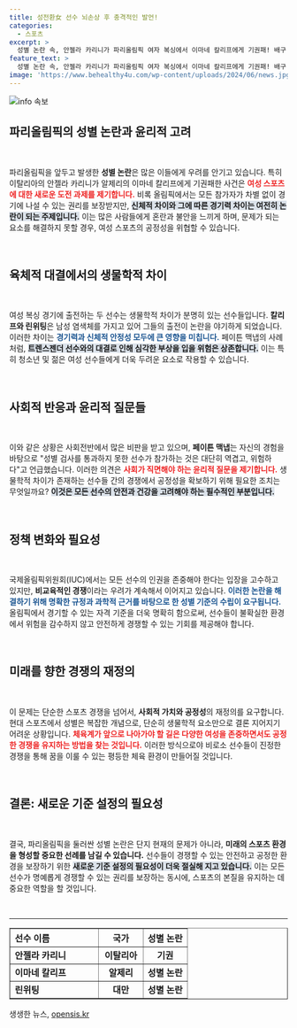 ```yaml
---
title: 성전환女 선수 뇌손상 후 충격적인 발언!
categories:
  - 스포츠
excerpt: >
  성별 논란 속, 안젤라 카리니가 파리올림픽 여자 복싱에서 이마네 칼리프에게 기권패! 배구 선수 페이튼 맥냅은 XY염색체 선수의 참여, 여성 스포츠에 위협이라며 분노를 표출했다. 올림픽의 공정성과 안전은 과연?
feature_text: >
  성별 논란 속, 안젤라 카리니가 파리올림픽 여자 복싱에서 이마네 칼리프에게 기권패! 배구 선수 페이튼 맥냅은 XY염색체 선수의 참여, 여성 스포츠에 위협이라며 분노를 표출했다. 올림픽의 공정성과 안전은 과연?
image: 'https://www.behealthy4u.com/wp-content/uploads/2024/06/news.jpg'
---
```


<p><img src="https://www.behealthy4u.com/wp-content/uploads/2024/06/news.jpg" alt="info 속보" /></p>

<h2 data-ke-size="size26">파리올림픽의 성별 논란과 윤리적 고려</h2>

<p data-ke-size="size16">&nbsp;</p>

<p>파리올림픽을 앞두고 발생한 <b>성별 논란</b>은 많은 이들에게 우려를 안기고 있습니다. 특히 이탈리아의 안젤라 카리니가 알제리의 이마네 칼리프에게 기권패한 사건은 <b><span style="color: #ee2323;">여성 스포츠에 대한 새로운 도전 과제를 제기합니다.</span></b> 비록 올림픽에서는 모든 참가자가 차별 없이 경기에 나설 수 있는 권리를 보장받지만, <b><span style="background-color: #21538527;">신체적 차이와 그에 따른 경기력 차이는 여전히 논란이 되는 주제입니다.</span></b> 이는 많은 사람들에게 혼란과 불안을 느끼게 하며, 문제가 되는 요소를 해결하지 못할 경우, 여성 스포츠의 공정성을 위협할 수 있습니다. </p>

<p data-ke-size="size16">&nbsp;</p>

<h2 data-ke-size="size26">육체적 대결에서의 생물학적 차이</h2>

<p data-ke-size="size16">&nbsp;</p>

<p>여성 복싱 경기에 출전하는 두 선수는 생물학적 차이가 분명히 있는 선수들입니다. <b>칼리프와 린위팅</b>은 남성 염색체를 가지고 있어 그들의 출전이 논란을 야기하게 되었습니다. 이러한 차이는 <b><span style="color: #1a5490;">경기력과 신체적 안정성 모두에 큰 영향을 미칩니다.</span></b> 페이튼 맥냅의 사례처럼, <b><span style="background-color: #21538527;">트렌스젠더 선수와의 대결로 인해 심각한 부상을 입을 위험은 상존합니다.</span></b> 이는 특히 청소년 및 젊은 여성 선수들에게 더욱 두려운 요소로 작용할 수 있습니다. </p>

<p data-ke-size="size16">&nbsp;</p>

<h2 data-ke-size="size26">사회적 반응과 윤리적 질문들</h2>

<p data-ke-size="size16">&nbsp;</p>

<p>이와 같은 상황은 사회전반에서 많은 비판을 받고 있으며, <b>페이튼 맥냅</b>는 자신의 경험을 바탕으로 "성별 검사를 통과하지 못한 선수가 참가하는 것은 대단히 역겹고, 위험하다"고 언급했습니다. 이러한 의견은 <b><span style="color: #ee2323;">사회가 직면해야 하는 윤리적 질문을 제기합니다.</span></b> 생물학적 차이가 존재하는 선수들 간의 경쟁에서 공정성을 확보하기 위해 필요한 조치는 무엇일까요? <b><span style="background-color: #21538527;">이것은 모든 선수의 안전과 건강을 고려해야 하는 필수적인 부분입니다.</span></b></p>

<p data-ke-size="size16">&nbsp;</p>

<h2 data-ke-size="size26">정책 변화와 필요성</h2>

<p data-ke-size="size16">&nbsp;</p>

<p>국제올림픽위원회(IUC)에서는 모든 선수의 인권을 존중해야 한다는 입장을 고수하고 있지만, <b>비교육적인 경쟁</b>이라는 우려가 계속해서 이어지고 있습니다. <b><span style="color: #1a5490;">이러한 논란을 해결하기 위해 명확한 규정과 과학적 근거를 바탕으로 한 성별 기준의 수립이 요구됩니다.</span></b> 올림픽에서 경기할 수 있는 자격 기준을 더욱 명확히 함으로써, 선수들이 불확실한 환경에서 위험을 감수하지 않고 안전하게 경쟁할 수 있는 기회를 제공해야 합니다. </p>

<p data-ke-size="size16">&nbsp;</p>

<h2 data-ke-size="size26">미래를 향한 경쟁의 재정의</h2>

<p data-ke-size="size16">&nbsp;</p>

<p>이 문제는 단순한 스포츠 경쟁을 넘어서, <b>사회적 가치와 공정성</b>의 재정의를 요구합니다. 현대 스포츠에서 성별은 복잡한 개념으로, 단순히 생물학적 요소만으로 결론 지어지기 어려운 상황입니다. <b><span style="color: #ee2323;">체육계가 앞으로 나아가야 할 길은 다양한 여성을 존중하면서도 공정한 경쟁을 유지하는 방법을 찾는 것입니다.</span></b> 이러한 방식으로야 비로소 선수들이 진정한 경쟁을 통해 꿈을 이룰 수 있는 평등한 체육 환경이 만들어질 것입니다.</p>

<p data-ke-size="size16">&nbsp;</p>

<h2 data-ke-size="size26">결론: 새로운 기준 설정의 필요성</h2>

<p data-ke-size="size16">&nbsp;</p>

<p>결국, 파리올림픽을 둘러싼 성별 논란은 단지 현재의 문제가 아니라, <b>미래의 스포츠 환경을 형성할 중요한 선례를 남길 수 있습니다.</b> 선수들이 경쟁할 수 있는 안전하고 공정한 환경을 보장하기 위한 <b><span style="background-color: #21538527;">새로운 기준 설정의 필요성이 더욱 절실해 지고 있습니다.</span></b> 이는 모든 선수가 명예롭게 경쟁할 수 있는 권리를 보장하는 동시에, 스포츠의 본질을 유지하는 데 중요한 역할을 할 것입니다.</p>

<p data-ke-size="size16">&nbsp;</p>

<hr />

<table style="width: 100%; border-collapse: collapse;" border="1">
    <tr>
        <th style="text-align: left; width: 50%;"><b>선수 이름</b></th>
        <th style="text-align: center; width: 25%;"><b>국가</b></th>
        <th style="text-align: center; width: 25%;"><b>성별 논란</b></th>
    </tr>
    <tr>
        <td style="text-align: left; height: 30px;"><b>안젤라 카리니</b></td>
        <td style="text-align: center; height: 30px;"><b>이탈리아</b></td>
        <td style="text-align: center; height: 30px;"><b>기권</b></td>
    </tr>
    <tr>
        <td style="text-align: left; height: 30px;"><b>이마네 칼리프</b></td>
        <td style="text-align: center; height: 30px;"><b>알제리</b></td>
        <td style="text-align: center; height: 30px;"><b>성별 논란</b></td>
    </tr>
    <tr>
        <td style="text-align: left; height: 30px;"><b>린위팅</b></td>
        <td style="text-align: center; height: 30px;"><b>대만</b></td>
        <td style="text-align: center; height: 30px;"><b>성별 논란</b></td>
    </tr>
</table>
생생한 뉴스, <a href="https://opensis.kr" rel="dofollow">opensis.kr</a>


